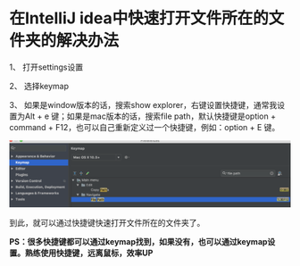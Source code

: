 # 在IntelliJ idea中快速打开文件所在的文件夹的解决办法




1、 打开settings设置 

2、 选择keymap

3、 如果是window版本的话，搜索show explorer，右键设置快捷键，通常我设置为Alt + e 键；如果是mac版本的话，搜索file path，默认快捷键是option + command + F12，也可以自己重新定义过一个快捷键，例如：option + E 键。

![](../assets/blogImg/filePath.png)

到此，就可以通过快捷键快速打开文件所在的文件夹了。

**PS：很多快捷键都可以通过keymap找到，如果没有，也可以通过keymap设置。熟练使用快捷键，远离鼠标，效率UP**


